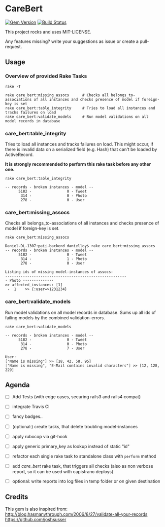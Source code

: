 # CareBert
[![Gem Version](https://badge.fury.io/rb/care_bert.svg)](http://badge.fury.io/rb/care_bert)
[![Build Status](https://travis-ci.org/loybert/care_bert.svg?branch=master)](https://travis-ci.org/loybert/care_bert)

This project rocks and uses MIT-LICENSE.

Any features missing? write your suggestions as issue or create a pull-request.

## Usage

### Overview of provided Rake Tasks

```shell
rake -T

rake care_bert:missing_assocs      # Checks all belongs_to-associations of all instances and checks presence of model if foreign-key is set
rake care_bert:table_integrity     # Tries to load all instances and tracks failures on load
rake care_bert:validate_models     # Run model validations on all model records in database
```


### care\_bert:table\_integrity
Tries to load all instances and tracks failures on load. This might occur, if there is invalid data on a serialized field (e.g. Hash) that can't be loaded by ActiveRecord.

**It is strongly recommended to perform this rake task before any other one.**

```shell
rake care_bert:table_integrity

-- records - broken instances - model --
      5182 -                0 - Tweet
       314 -                0 - Photo
       278 -                0 - User
```


### care\_bert:missing\_assocs
Checks all belongs_to-associations of all instances and checks presence of model if foreign-key is set.

```shell
rake care_bert:missing_assocs

Daniel-DL-1307:paij-backend danielloy$ rake care_bert:missing_assocs
-- records - broken instances - model --
      5182 -                0 - Tweet
       314 -                1 - Photo
       278 -                0 - User

Listing ids of missing model-instances of assocs:
-------------------------------------------------------
- Photo --------------
>> affected_instances: [1]
 -  1    >> {:user=>1231234}
```

### care\_bert:validate\_models
Run model validations on all model records in database. Sums up all ids of failing models by the combined validation-errors.



```shell
rake care_bert:validate_models

-- records - broken instances - model --
      5182 -                0 - Tweet
       314 -                0 - Photo
       278 -                7 - User

User:
["Name is missing"] >> [18, 42, 58, 95]
["Name is missing", "E-Mail contains invalid characters"] >> [12, 128, 229]
```



## Agenda

- [ ] Add Tests (with edge cases, securing rails3 and rails4 compat)
- [ ] integrate Travis CI
- [ ] fancy badges..
- [ ] \(optional:) create tasks, that delete troubling model-instances
- [ ] apply rubocop via git-hook
- [ ] apply generic primary_key as lookup instead of static "id"
- [ ] refactor each single rake task to standalone class with `perform` method
- [ ] add *care_bert* rake task, that triggers all checks (also as non verbose report, so it can be used with capistrano deploys)
- [ ] optional: write reports into log files in temp folder or on given destination


## Credits

This gem is also inspired from: http://blog.hasmanythrough.com/2006/8/27/validate-all-your-records
https://github.com/joshsusser

